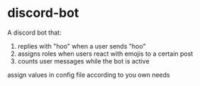 # discord-bot
 A discord bot that:
1) replies with "hoo" when a user sends "hoo"
2) assigns roles when users react with emojis to a certain post 
3) сounts user messages while the bot is active


assign values in config file according to you own needs
